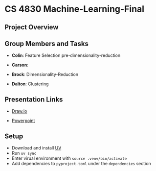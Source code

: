 # CS 4830 Machine-Learning-Final

## Project Overview

## Group Members and Tasks

- **Colin**: Feature Selection pre-dimensionality-reduction

- **Carson**:

- **Brock**: Dimensionality-Reduction

- **Dalton**: Clustering

## Presentation Links

- [Draw.io](https://drive.google.com/file/d/1ihIpkdWM_BPVOFXVoz63fD0dn3xw08mE/view?usp=sharing)

- [Powerpoint](https://catmailohio-my.sharepoint.com/:p:/r/personal/bk893421_ohio_edu/Documents/MachineLearningFinalPresentation.pptx?d=wfe7699d32c504f6895ed7ffb3d7d93f8&csf=1&web=1&e=H32d5M)

## Setup

- Download and install [UV](https://github.com/astral-sh/uv)
- Run `uv sync`
- Enter virual environment with `source .venv/bin/activate`
- Add dependencies to `pyproject.toml` under the `dependencies` section
